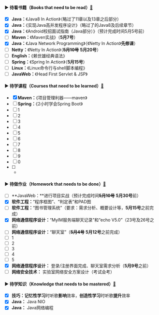 #### ▶ 待看书籍（Books that need to be read）[:arrow_up_small:](#-待看书籍books-that-need-to-be-read)

- [x] **Java：**《Java8 In Action》（略过了11章以及13章之后部分）
- [x] **Java：**《实现Java高并发程序设计》（略过了的Java8及后续章节）
- [x] **Java：**《Android校招面试指南（Java部分）》（预计完成时间5月5号前）
- [ ] **Maven：**《Maven实战》（**5月7号**）
- [x] **Java：**《Java Network Programming》（《Netty In Action》**先修课**）
- [ ] **Netty：**《Netty In Action》（~~**5月10号**~~ **5月20号**）
- [ ] **English：**《赖世雄经典语法》
- [ ] **Spring：**《Spring In Action》（**5月15号**）
- [ ] **Linux：**《Linux命令行与shell脚本编程》
- [ ] **JavaWeb：**《Head First Servlet & JSP》

#### ▶ 待学课程（Courses that need to be learned）[:arrow_up_small:](#-待看书籍books-that-need-to-be-read)

- [x] **Maven：**《项目管理利器——maven》
- [ ] **Spring：**《2小时学会Spring Boot》
- [ ] 1
- [ ] 2
- [ ] 3
- [ ] 4
- [ ] 5
- [ ] 6
- [ ] 7
- [ ] 8
- [ ] 9
- [ ] 0
- [ ] -

#### ▶ 待做作业（Homework that needs to be done）[:arrow_up_small:](#-待看书籍books-that-need-to-be-read)

- [ ] **JavaWeb：**进行项目实战（预计完成时间~~**5月10号**~~ **5月30号**前）
- [x] **软件工程：**“程序框图”、“判定表”和PAD图
- [ ] **软件工程：**“图书管理系统”（要求：需求分析、概要设计等，**5月15号**之前完成）
- [x] **网络通信程序设计：**“MyIM服务端聊天记录”和“echo V5.0”（23号及26号之前）
- [ ] **网络通信程序设计：**“聊天室”（~~**5月4号**~~ **5月12号**之前完成）
- [ ] 1
- [ ] 2
- [ ] 3
- [ ] 4
- [ ] 5
- [x] **网络通信程序设计：** 登录/注册界面完成、聊天室需求分析（**5月9号**之前）
- [ ] **网络安全技术：** 实验室网络安全方案设计（考试会考）

#### ▶ 待学知识（Knowledge that needs to be mastered）[:arrow_up_small:](#-待看书籍books-that-need-to-be-read)

- [x] **技巧：记忆性学习**时听歌**影响**效率，**创造性学习**时听歌**提升**效率
- [x] **Java：** Java NIO
- [x] **Java：** Java网络编程
